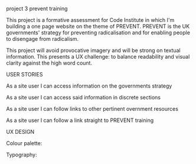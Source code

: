 project 3 prevent training

This project is a formative assessment for Code Institute in which I'm building a one page website on the theme of PREVENT.
PREVENT is the UK governments' strategy for preventing radicalisation and for enabling people to disengage from radicalism.

This project will avoid provocative imagery and will be strong on textual information. This presents a UX challenge: 
to balance readability and visual clarity against the high word count. 

USER STORIES

As a site user I can access information on the governments strategy

As a site user I can access said information in discrete sections

As a site user I can follow links to other pertinent overnment resources

As a site user I can follow a link straight to PREVENT training

UX DESIGN

Colour palette:

Typography:


